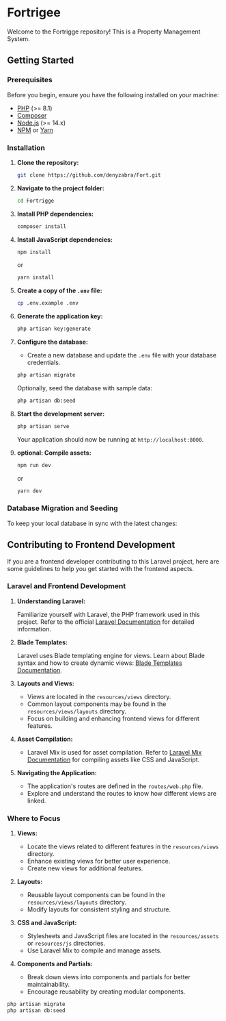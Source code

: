 # Fortrigee

Welcome to the Fortrigge repository! This is a Property Management System.

## Getting Started

### Prerequisites

Before you begin, ensure you have the following installed on your machine:

- [PHP](https://www.php.net/downloads.php) (>= 8.1)
- [Composer](https://getcomposer.org/download/)
- [Node.js](https://nodejs.org/) (>= 14.x)
- [NPM](https://www.npmjs.com/get-npm) or [Yarn](https://yarnpkg.com/getting-started/install)

### Installation

1. **Clone the repository:**

    ```bash
    git clone https://github.com/denyzabra/Fort.git
    ```

2. **Navigate to the project folder:**

    ```bash
    cd Fortrigge
    ```

3. **Install PHP dependencies:**

    ```bash
    composer install
    ```

4. **Install JavaScript dependencies:**

    ```bash
    npm install
    ```

    or

    ```bash
    yarn install
    ```

5. **Create a copy of the `.env` file:**

    ```bash
    cp .env.example .env
    ```

6. **Generate the application key:**

    ```bash
    php artisan key:generate
    ```

7. **Configure the database:**

    - Create a new database and update the `.env` file with your database credentials.

    ```bash
    php artisan migrate
    ```

    Optionally, seed the database with sample data:

    ```bash
    php artisan db:seed
    ```

8. **Start the development server:**

    ```bash
    php artisan serve
    ```

    Your application should now be running at `http://localhost:8000`.

9. **optional: Compile assets:**

    ```bash
    npm run dev
    ```

    or

    ```bash
    yarn dev
    ```

### Database Migration and Seeding

To keep your local database in sync with the latest changes:








## Contributing to Frontend Development

If you are a frontend developer contributing to this Laravel project, here are some guidelines to help you get started with the frontend aspects.

### Laravel and Frontend Development

1. **Understanding Laravel:**

   Familiarize yourself with Laravel, the PHP framework used in this project. Refer to the official [Laravel Documentation](https://laravel.com/docs) for detailed information.

2. **Blade Templates:**

   Laravel uses Blade templating engine for views. Learn about Blade syntax and how to create dynamic views: [Blade Templates Documentation](https://laravel.com/docs/blade).

3. **Layouts and Views:**

   - Views are located in the `resources/views` directory.
   - Common layout components may be found in the `resources/views/layouts` directory.
   - Focus on building and enhancing frontend views for different features.

4. **Asset Compilation:**

   - Laravel Mix is used for asset compilation. Refer to [Laravel Mix Documentation](https://laravel-mix.com/docs) for compiling assets like CSS and JavaScript.

5. **Navigating the Application:**

   - The application's routes are defined in the `routes/web.php` file.
   - Explore and understand the routes to know how different views are linked.

### Where to Focus

1. **Views:**

   - Locate the views related to different features in the `resources/views` directory.
   - Enhance existing views for better user experience.
   - Create new views for additional features.

2. **Layouts:**

   - Reusable layout components can be found in the `resources/views/layouts` directory.
   - Modify layouts for consistent styling and structure.

3. **CSS and JavaScript:**

   - Stylesheets and JavaScript files are located in the `resources/assets` or `resources/js` directories.
   - Use Laravel Mix to compile and manage assets.

4. **Components and Partials:**

   - Break down views into components and partials for better maintainability.
   - Encourage reusability by creating modular components.


























```bash
php artisan migrate
php artisan db:seed
